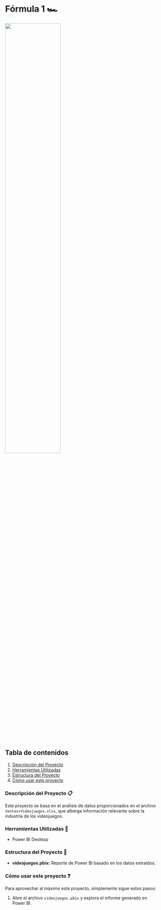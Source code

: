 # Fórmula 1 🏎️

<img src="https://i.pinimg.com/originals/3e/4c/23/3e4c237c7e72dc60cd2e644bdf310fc6.jpg" width='60%'>


## Tabla de contenidos

1. [Descripción del Proyecto](#descripción-del-proyecto-clipboard)
2. [Herramientas Utilizadas](#herramientas-utilizadas-wrench)
3. [Estructura del Proyecto](#estructura-del-proyecto-open_file_folder)
4. [Cómo usar este proyecto](#cómo-usar-este-proyecto-question)


### Descripción del Proyecto :clipboard:
Este proyecto se basa en el análisis de datos proporcionados en el archivo `Ventas+Videojuegos.xlsx`, que alberga información relevante sobre la industria de los videojuegos.


### Herramientas Utilizadas :wrench:
- Power BI Desktop
  
### Estructura del Proyecto :open_file_folder:
- **videojuegos.pbix:** Reporte de Power BI basado en los datos extraídos.
  

### Cómo usar este proyecto :question:
Para aprovechar al máximo este proyecto, simplemente sigue estos pasos:
1. Abre el archivo `videojuegos.pbix` y explora el informe generado en Power BI.
